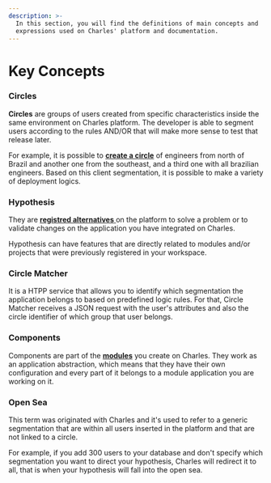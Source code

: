 ```yaml
---
description: >-
  In this section, you will find the definitions of main concepts and
  expressions used on Charles' platform and documentation.
---
```


# Key Concepts

### Circles

**Circles** are groups of users created from specific characteristics inside the same environment on Charles platform. The developer is able to segment users according to the rules AND/OR that will make more sense to test that release later. 

For example, it is possible to [**create a circle**](https://docs.charlescd.io/v/v0.2.1-en/reference/circles) of engineers from north of Brazil and another one from the southeast, and a third one with all brazilian engineers. Based on this client segmentation, it is possible to make a variety of deployment logics.   


### **Hypothesis**

They are [**registred alternatives** ](https://docs.charlescd.io/v/v0.2.1-en/reference/hyphotesis)on the platform to solve a problem or to validate changes on the application you have integrated on Charles. 

Hypothesis can have features that are directly related to modules and/or projects that were previously registered in your workspace.   


### **Circle Matcher**

It is a HTPP service that allows you to identify which segmentation the application belongs to based on predefined logic rules. For that, Circle Matcher receives a JSON request with the user's attributes and also the circle identifier of which group that user belongs. 

### **Components**

Components are part of the [**modules**](https://docs.charlescd.io/v/v0.2.1-en/get-started/creating-your-first-module) you create on Charles. They work as an application abstraction, which means that they have their own configuration and every part of it belongs to a module application you are working on it.   


### Open Sea

This term was originated with Charles and it's used to refer to a generic segmentation that are within all users inserted in the platform and that are not linked to a circle. 

For example, if you add 300 users to your database and don't specify which segmentation you want to direct your hypothesis, Charles will redirect it to all, that is when your hypothesis will fall into the open sea. 

